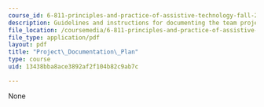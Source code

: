 ```yaml
---
course_id: 6-811-principles-and-practice-of-assistive-technology-fall-2014
description: Guidelines and instructions for documenting the team project of the course.
file_location: /coursemedia/6-811-principles-and-practice-of-assistive-technology-fall-2014/13438bba8ace3892af2f104b82c9ab7c_MIT6_811F14_ProjectDocum.pdf
file_type: application/pdf
layout: pdf
title: "Project\_Documentation\_Plan"
type: course
uid: 13438bba8ace3892af2f104b82c9ab7c

---
```

None